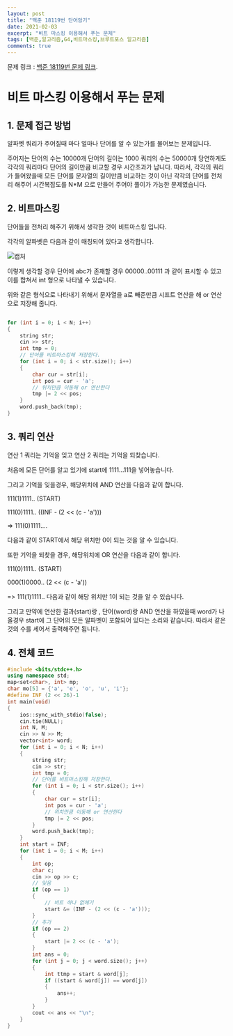 ```yaml
---
layout: post
title: "백준 18119번 단어암기"
date: 2021-02-03
excerpt: "비트 마스킹 이용해서 푸는 문제"
tags: [백준,알고리즘,G4,비트마스킹,브루트포스 알고리즘]
comments: true
---
```


문제 링크 : [백준 18119번 문제 링크](https://www.acmicpc.net/problem/18119).

# 비트 마스킹 이용해서 푸는 문제

## 1. 문제 접근 방법

알파벳 쿼리가 주어질때 마다 얼마나 단어를 알 수 있는가를 물어보는 문제입니다.

주어지는 단어의 수는 10000개 단어의 길이는 1000 쿼리의 수는 50000개 
당연하게도 각각의 쿼리마다 단어의 길이만큼 비교할 경우 시간초과가 납니다.
따라서, 각각의 쿼리가 들어왔을때 모든 단어를 문자열의 길이만큼 비교하는 것이 아닌
각각의 단어를 전처리 해주어 시간복잡도를 N*M 으로 만들어 주어야 풀이가 가능한 문제였습니다.


 ## 2. 비트마스킹

 단어들을 전처리 해주기 위해서 생각한 것이 비트마스킹 입니다. 

 각각의 알파벳은 다음과 같이 매칭되어 있다고 생각합니다.

![캡처](https://user-images.githubusercontent.com/44061558/106718750-ce4e9d80-6644-11eb-9cf1-7e7d37e640e7.)


 이렇게 생각할 경우 단어에 abc가 존재할 경우 00000..00111 과 같이 표시할 수 있고 이를
 합쳐서 int 형으로 나타낼 수 있습니다.

 위와 같은 형식으로 나타내기 위해서 문자열을 a로 빼준만큼 시프트 연산을 해
 or 연산으로 저장해 줍니다.

```c++

for (int i = 0; i < N; i++)
{
    string str;
    cin >> str;
    int tmp = 0;
    // 단어를 비트마스킹해 저장한다.
    for (int i = 0; i < str.size(); i++)
    {
        char cur = str[i];
        int pos = cur - 'a';
        // 위치만큼 이동해 or 연산한다
        tmp |= 2 << pos;
    }
    word.push_back(tmp);
}

```


## 3. 쿼리 연산

연산 1 쿼리는 기억을 잊고 연산 2 쿼리는 기억을 되찾습니다.

처음에 모든 단어를 알고 있기에 start에 1111...111을 넣어놓습니다.

그리고 기억을 잊을경우, 해당위치에 AND 연산을 다음과 같이 합니다.

111(1)1111.. (START)

111(0)1111.. ((INF - (2 << (c - 'a')))

=> 111(0)1111....

다음과 같이 START에서 해당 위치만 0이 되는 것을 알 수 있습니다.


또한 기억을 되찾을 경우, 해당위치에 OR 연산을 다음과 같이 합니다.

111(0)1111.. (START)

000(1)0000.. (2 << (c - 'a'))

=> 111(1)1111.. 다음과 같이 해당 위치만 1이 되는 것을 알 수 있습니다.

그리고 만약에 연산한 결과(start)랑 , 단어(word)랑 AND 연산을 하였을때 word가 나올경우 start에 그 단어의 모든 알파벳이 포함되어 있다는 소리와 같습니다. 따라서 같은 것의 수를 세어서 출력해주면 됩니다.



## 4. 전체 코드
```c++
#include <bits/stdc++.h>
using namespace std;
map<set<char>, int> mp;
char mo[5] = {'a', 'e', 'o', 'u', 'i'};
#define INF (2 << 26)-1
int main(void)
{
    ios::sync_with_stdio(false);
    cin.tie(NULL);
    int N, M;
    cin >> N >> M;
    vector<int> word;
    for (int i = 0; i < N; i++)
    {
        string str;
        cin >> str;
        int tmp = 0;
        // 단어를 비트마스킹해 저장한다.
        for (int i = 0; i < str.size(); i++)
        {
            char cur = str[i];
            int pos = cur - 'a';
            // 위치만큼 이동해 or 연산한다
            tmp |= 2 << pos;
        }
        word.push_back(tmp);
    }
    int start = INF;
    for (int i = 0; i < M; i++)
    {
        int op;
        char c;
        cin >> op >> c;
        // 잊음
        if (op == 1)
        {
            // 비트 하나 없에기
            start &= (INF - (2 << (c - 'a')));
        }
        // 추가
        if (op == 2)
        {
            start |= 2 << (c - 'a');
        }
        int ans = 0;
        for (int j = 0; j < word.size(); j++)
        {
            int ttmp = start & word[j];
            if ((start & word[j]) == word[j])
            {
                ans++;
            }
        }
        cout << ans << "\n";
    }
}
```
